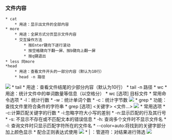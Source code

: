 ### 文件内容
	* cat
		* 用途：显示出文件的全部内容
	* more
		* 用途：全屏方式分页显示文件内容
		* 交互操作方法
			* 按Enter键向下逐行滚动
			* 按空格键向下翻一屏、按b键向上翻一屏
			* 按q键退出
	* less 同more
	*head
		* 用途：查看文件开头的一部分内容（默认为10行）
		* head -n 路径
![](https://upload-images.jianshu.io/upload_images/14466013-59b22120e674b359.png?imageMogr2/auto-orient/strip%7CimageView2/2/w/1240)
	* tail
		* 用途：查看文件结尾的少部分内容（默认为10行）
		* tail -n 路径
	* wc
		* 用途：统计文件中的单词数量等信息（以空格分）
		* wc [选项] 目标文件
		* 常用命令选项
			* -l：统计行数
			* -w：统计单词个数
			* -c：统计字节数
![](https://upload-images.jianshu.io/upload_images/14466013-8e18a4c6538f33c8.png?imageMogr2/auto-orient/strip%7CimageView2/2/w/1240)
	* grep
		* 功能：查找文件里符合条件的字符串
		* grep [选项] <关键字> <文件…>
![](https://upload-images.jianshu.io/upload_images/14466013-319d2903fb1c7400.png?imageMogr2/auto-orient/strip%7CimageView2/2/w/1240)
		* 常用选项
			* -c:计算匹配关键字的行数
			* -i:忽略字符大小写的差别
			* -n:显示匹配的行及其行号
			* -s: 不显示不存在或不匹配文本的错误信息
			*  -h: 查询多个文件时不显示文件名
			* -l:   查询文件时只显示匹配字符所在的文件名
			* --color=auto:将找到的关键字部分加上颜色显示
		* 配合正则表达式使用
![](https://upload-images.jianshu.io/upload_images/14466013-a3a062f0f6e5bdeb.png?imageMogr2/auto-orient/strip%7CimageView2/2/w/1240)
		* | ：管道符：对结果进行筛选
![](https://upload-images.jianshu.io/upload_images/14466013-1ff7f785b79d3a21.png?imageMogr2/auto-orient/strip%7CimageView2/2/w/1240)